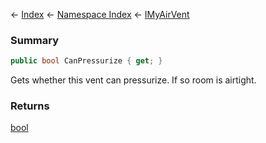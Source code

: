 ← [Index](Api-Index) ← [Namespace Index](Namespace-Index) ← [IMyAirVent](SpaceEngineers.Game.ModAPI.Ingame.IMyAirVent)

### Summary

```csharp
public bool CanPressurize { get; }
```

Gets whether this vent can pressurize. If so room is airtight.

### Returns

[bool](https://docs.microsoft.com/en-us/dotnet/api/System.Boolean?view=netframework-4.6)

